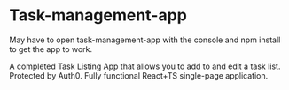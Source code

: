 ﻿# Task-management-app

May have to open task-management-app with the console and npm install to get the app to work.

A completed Task Listing App that allows you to add to and edit a task list.
Protected by Auth0.
Fully functional React+TS single-page application.

